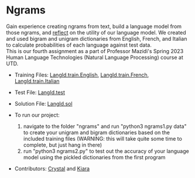 # Ngrams

Gain experience creating ngrams from text, build a language model from those ngrams, and [reflect](NgramsNarrative.pdf) on the utility of our language model. We created and used bigram and unigram dictionaries from English, French, and Italian to calculate probabilities of each language against test data.
<br>This is our fourth assignment as a part of Professor Mazidi's Spring 2023 Human Language Technologies (Natural Language Processing) course at UTD.


- Training Files: [LangId.train.English](ngrams/LangId.train.English), [LangId.train.French](ngrams/LangId.train.French), [LangId.train.Italian](ngrams/LangId.train.Italian)
- Test File: [LangId.test](ngrams/LangId.test)
- Solution File: [LangId.sol](ngrams/LangId.sol)

- To run our project: 
  1. navigate to the folder "ngrams" and run "python3 ngrams1.py data" to create your unigram and bigram dictionaries based on the included training files
      (WARNING: this will take quite some time to complete, but just hang in there)
  2. run "python3 ngrams2.py" to test out the accuracy of your language model using the pickled dictionaries from the first program

- Contributors: [Crystal](https://github.com/cmn180003/) and [Kiara](https://github.com/kiara-aleecia/)
